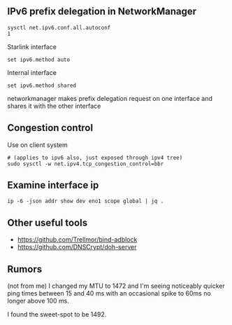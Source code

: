 ## IPv6 prefix delegation in NetworkManager
```
sysctl net.ipv6.conf.all.autoconf
1
```

Starlink interface
```
set ipv6.method auto
```

Internal interface
```
set ipv6.method shared
```

networkmanager makes prefix delegation request on one interface and shares it with the other interface


## Congestion control
Use on client system
```
# (applies to ipv6 also, just exposed through ipv4 tree)
sudo sysctl -w net.ipv4.tcp_congestion_control=bbr
```

## Examine interface ip
```
ip -6 -json addr show dev eno1 scope global | jq .
```

## Other useful tools
* https://github.com/Trellmor/bind-adblock
* https://github.com/DNSCrypt/doh-server

## Rumors
(not from me)
I changed my MTU to 1472 and I'm seeing noticeably quicker ping times between 15 and 40 ms with an occasional spike to 60ms no longer above 100 ms.

I found the sweet-spot to be 1492.
